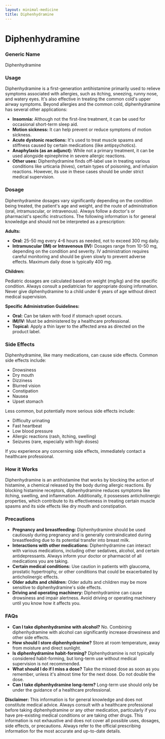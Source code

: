 ```yaml
---
layout: minimal-medicine
title: Diphenhydramine
---
```


# Diphenhydramine
### Generic Name
Diphenhydramine

### Usage

Diphenhydramine is a first-generation antihistamine primarily used to relieve symptoms associated with allergies, such as itching, sneezing, runny nose, and watery eyes.  It's also effective in treating the common cold's upper airway symptoms. Beyond allergies and the common cold, diphenhydramine has several other applications:

* **Insomnia:** Although not the first-line treatment, it can be used for occasional short-term sleep aid.
* **Motion sickness:**  It can help prevent or reduce symptoms of motion sickness.
* **Acute dystonic reactions:** It's used to treat muscle spasms and stiffness caused by certain medications (like antipsychotics).
* **Anaphylaxis (as an adjunct):** While not a primary treatment, it can be used alongside epinephrine in severe allergic reactions.
* **Other uses:**  Diphenhydramine finds off-label use in treating various conditions like urticaria (hives), certain types of poisoning, and infusion reactions.  However, its use in these cases should be under strict medical supervision.


### Dosage

Diphenhydramine dosages vary significantly depending on the condition being treated, the patient's age and weight, and the route of administration (oral, intramuscular, or intravenous).  Always follow a doctor's or pharmacist's specific instructions.  The following information is for general knowledge and should not be interpreted as a prescription:

**Adults:**

* **Oral:**  25-50 mg every 4-6 hours as needed, not to exceed 300 mg daily.
* **Intramuscular (IM) or Intravenous (IV):**  Dosages range from 10-50 mg, depending on the condition and severity.  IV administration requires careful monitoring and should be given slowly to prevent adverse effects.  Maximum daily dose is typically 400 mg.

**Children:**

Pediatric dosages are calculated based on weight (mg/kg) and the specific condition.  Always consult a pediatrician for appropriate dosing information.  Never give diphenhydramine to a child under 6 years of age without direct medical supervision.

**Specific Administration Guidelines:**

* **Oral:** Can be taken with food if stomach upset occurs.
* **IM/IV:** Must be administered by a healthcare professional.
* **Topical:** Apply a thin layer to the affected area as directed on the product label.


### Side Effects

Diphenhydramine, like many medications, can cause side effects.  Common side effects include:

* Drowsiness
* Dry mouth
* Dizziness
* Blurred vision
* Constipation
* Nausea
* Upset stomach

Less common, but potentially more serious side effects include:

* Difficulty urinating
* Fast heartbeat
* Low blood pressure
* Allergic reactions (rash, itching, swelling)
* Seizures (rare, especially with high doses)

If you experience any concerning side effects, immediately contact a healthcare professional.


### How it Works

Diphenhydramine is an antihistamine that works by blocking the action of histamine, a chemical released by the body during allergic reactions. By blocking histamine receptors, diphenhydramine reduces symptoms like itching, swelling, and inflammation. Additionally, it possesses anticholinergic properties, which contribute to its effectiveness in treating certain muscle spasms and its side effects like dry mouth and constipation.


### Precautions

* **Pregnancy and breastfeeding:**  Diphenhydramine should be used cautiously during pregnancy and is generally contraindicated during breastfeeding due to its potential transfer into breast milk.
* **Interactions with other medications:** Diphenhydramine can interact with various medications, including other sedatives, alcohol, and certain antidepressants.  Always inform your doctor or pharmacist of all medications you are taking.
* **Certain medical conditions:** Use caution in patients with glaucoma, prostatic hypertrophy, or other conditions that could be exacerbated by anticholinergic effects.
* **Older adults and children:** Older adults and children may be more sensitive to diphenhydramine's side effects.
* **Driving and operating machinery:** Diphenhydramine can cause drowsiness and impair alertness. Avoid driving or operating machinery until you know how it affects you.


### FAQs

* **Can I take diphenhydramine with alcohol?** No.  Combining diphenhydramine with alcohol can significantly increase drowsiness and other side effects.
* **How should I store diphenhydramine?** Store at room temperature, away from moisture and direct sunlight.
* **Is diphenhydramine habit-forming?** Diphenhydramine is not typically considered habit-forming, but long-term use without medical supervision is not recommended.
* **What should I do if I miss a dose?** Take the missed dose as soon as you remember, unless it's almost time for the next dose. Do not double the dose.
* **Can I take diphenhydramine long-term?**  Long-term use should only be under the guidance of a healthcare professional.


**Disclaimer:** This information is for general knowledge and does not constitute medical advice. Always consult with a healthcare professional before taking diphenhydramine or any other medication, particularly if you have pre-existing medical conditions or are taking other drugs.  This information is not exhaustive and does not cover all possible uses, dosages, side effects, or precautions. Always refer to the official prescribing information for the most accurate and up-to-date details.
